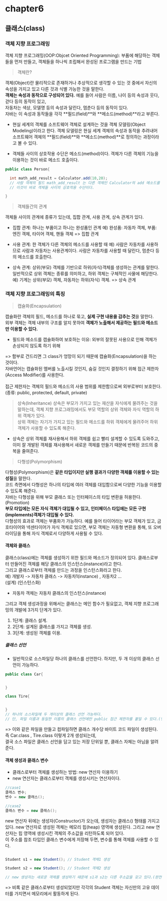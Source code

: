 # chapter6
## 클래스(class)

### 객체 지향 프로그래밍
객체 지향 프로그래밍(OOP:Objcet Oriented Programming): 부품에 해당하는 객체들을 먼저 만들고, 객체들을 하나씩 조립해서 완성된 프로그램을 만드는 기법 <br>

> 객체란?

객체(Object)란 물리적으로 존재하거나 추상적으로 생각할 수 있는 것 중에서 자신의 속성을 가지고 있고 다른 것과 식별 가능한 것을 말한다. <br>
**객체는 속성과 동작으로 구성되어 있다.** 예를 들어 사람은 이름, 나이 등의 속성과 웃다, 걷다 등의 동작이 있고, <br>
자동차는 색상, 모델명 등의 속성과 달린다, 멈춘다 등의 동작이 있다.<br>
자바는 이 속성과 동작들을 각각 **필드(field)**와 **메소드(method)**라고 부른다.<br>

* 현실 세계의 객체를 소프트웨어 객체로 설계하는 것을 객체 모델링(Object Modeling)이라고 한다. 객체 모델링은 현실 세계 객체의 속성과 동작을 추려내어 소프트웨어 객체의 **필드(field)**와 **메소드(method)**로 정의하는 과정이라고 볼 수 있다.

* 객체들 사이의 상호작용 수단은 메소드(method)이다. 객체가 다른 객체의 기능을 이용하는 것이 바로 메소드 호출이다.

```java
public class Person{

  int math_add_result = Calculator.add(10,20);
  // 사람 객체의 필드 math_add_result 는 다른 객체인 Calculator의 add 메소드를 이용해 값을 반환받고 있다. 
  // 이것이 바로 객체들 사이의 상호작용 수단이다. 

}
```

> 객체들간의 관계

객체들 사이의 관계에 종류가 있는데, 집합 관계, 사용 관계, 상속 관계가 있다. <br>

* 집합 관계: 하나는 부품이고 하나는 완성품인 관계 예) 완성품: 자동차 객체, 부품: 엔진 객체, 타이어 객체, 핸들 객체 => 집합 관계

* 사용 관계: 한 객체가 다른 객체의 메소드를 사용할 때 예) 사람은 자동차를 사용하므로 사람과 자동차는 사용관계이다. 사람은 자동차를 사용할 때 달린다, 멈춘다 등의 메소드를 호출한다.

* 상속 관계: 상위(부모) 객체를 기반으로 하위(자식)객체를 생성하는 관계를 말한다. 일반적으로 상위 객체는 종류를 의미하고, 하위 객체는 구체적인 사물에 해당한다. 예) 기계는 상위(부모) 객체, 자동차는 하위(자식) 객체. => 상속 관계 


### 객체 지향 프로그래밍의 특징

> 캡슐화(Encapsulation)

캡슐화란 객체의 필드, 메소드를 하나로 묶고, **실제 구현 내용을 감추는 것**을 말한다.<br>
외부 객체는 객체 내부의 구조를 알지 못하여 **객체가 노출해서 제공하는 필드와 메소드만 이용할 수 있다.** <br>

* 필드와 메소드를 캡슐화하여 보호하는 이유: 외부의 잘못된 사용으로 인해 객체가 손상되지 않도록 하기 위해

=> 함부로 건드리면 그 class가 엉망이 되기 때문에 캡슐화(Encapsulation)을 하는 것이다.<br>
   자바언어는 캡슐화된 멤버를 노출시킬 것인지, 숨길 것인지 결정하기 위해 접근 제한자(Access Modifier)를 사용한다. <br>  
  접근 제한자는 객체의 필드와 메소드의 사용 범위를 제한함으로써 외부로부터 보호한다.(종류: public, protected, default, private)<br> 

> 상속(Inheritance)
상속은 부모가 가지고 있는 재산을 자식에게 물려주는 것을 말하는데, 객체 지향 프로그래밍에서도 부모 역할의 상위 객체와 자식 역할의 하위 객체가 있다. <br> 상위 객체는 자기가 가지고 있는 필드와 메소드를 하위 객체에게 물려주어 하위 객체가 사용할 수 있도록 해준다.<br>

* 상속은 상위 객체를 재사용해서 하위 객체를 쉽고 빨리 설계할 수 있도록 도와주고, 이미 잘 개발된 객체를 재사용해서 새로운 객체를 만들기 때문에
반복된 코드의 중복을 줄여준다. 

> 다형성(Polymorphism)

다형성(Polymorphism)은 **같은 타입이지만 실행 결과가 다양한 객체를 이용할 수 있는 성질**을 말한다.<br>
코드 측면에서 다형성은 하나의 타입에 여러 객체를 대입함으로써 다양한 기능을 이용할 수 있도록 해준다. <br>
자바는 다형성을 위해 부모 클래스 또는 인터페이스의 타입 변환을 허용한다.(Promotion) <br>
**부모 타입에는 모든 자식 객체가 대입될 수 있고, 인터페이스 타입에는 모든 구현(implements)객체가 대입될 수 있다.**<br>
다형성의 효과로 객체는 부품화가 가능하다. 예를 들어 타이어라는 부모 객체가 있고, 금호타이어와 넥센타이어가 자식 객체로 있으면, 
부모 객체는 자동형 변환을 통해, 또 오버라이딩을 통해 자식 객체로서 다양하게 사용될 수 있다. <br>


#### 객체와 클래스

클래스(class)에는 객체를 생성하기 위한 필드와 메소드가 정의되어 있다. 클래스로부터 만들어진 객체를 해당 클래스의 인스턴스(instance)라고 한다.<br>
그리고 클래스로부터 객체를 만드는 과정을 인스턴스화라고 한다. <br>
예) 개발자  -> 자동차 클래스  -> 자동차1(instance) , 자동차2 ... <br>
         (설계)          (인스턴스화)

* 자동차 객체는 자동차 클래스의 인스턴스(instance)

그리고 객체 생성과정을 위해서는 클래스는 메인 함수가 필요없고, 객체 지향 프로그래밍의 개발에 3가지 단계가 있다. <br>

1. 1단계: 클래스 설계.
2. 2단계: 설계된 클래스를 가지고 객체를 생성.
3. 3단계: 생성된 객체를 이용.

##### 클래스 선언

* 일반적으로 소스파일당 하나의 클래스를 선언한다. 하지만, 두 개 이상의 클래스 선언이 가능하다. 
```java
public class Car{


}

class Tire{


}
// 하나의 소스파일에 두 개이상의 클래스 선언 가능하다. 
// 단, 파일 이름과 동일한 이름의 클래스 선언에만 public 접근 제한자를 붙일 수 있다.(명심)
```

=> 이와 같은 파일을 만들고 컴파일하면 클래스 개수당 바이트 코드 파일이 생성된다. 즉 Car.class , Tire.class 이렇게 2개 생성되는데, <br>
결국 소스 파일은 클래스 선언을 담고 있는 저장 단위일 뿐, 클래스 자체는 아님을 알려준다. <br>

#### 객체 생성과 클래스 변수

* 클래스로부터 객체를 생성하는 방법: new 연산자 이용하기
* new 연산자는 클래스로부터 객체를 생성시키는 연산자이다. 

```java
//case1
클래스 변수;
변수 = new 클래스();

//case2 
클래스 변수 = new 클래스();

```
new 연산자 뒤에는 생성자(Constructor)가 오는데, 생성자는 클래스() 형태를 가지고 있다. new 연산자로 생성된 객체는 메모리 힙(heap) 영역에 생성된다. 그리고 new 연산자는 힙 영역에 생성시킨 객체의 주소값을 리턴하도록 되어 있다.<br>
이 주소를 참조 타입인 클래스 변수에게 저장해 두면, 변수를 통해 객체를 사용할 수 있다. <br>

```java

Student s1 = new Student(); // Student 객체1 생성

Student s2 = new Student(); // Student 객체2 생성

// new 생성자는 새로운 객체를 생성하기 때문에 s1과 s2는 다른 주소값을 갖고 있다.(완전히 독립된 객체들)
```
=> 비록 같은 클래스로부터 생성되었지만 각각의 Student 객체는 자신만의 고유 데이터를 가지면서 메모리에서 활동하게 된다. <br>







